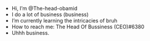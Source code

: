 - Hi, I’m @The-head-obamid
- I do a lot of business (business)
- I’m currently learning the intricacies of bruh
- How to reach me: The Head Of Bussiness (CEO)#6380
- Uhhh business.

<!---
The-head-obamid/The-head-obamid is a ✨ special ✨ repository because its `README.md` (this file) appears on your GitHub profile.
You can click the Preview link to take a look at your changes.
--->
